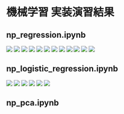 
# 機械学習 実装演習結果

## np_regression.ipynb

![](../image/機械学習/pra_1.png)
![](../image/機械学習/pra_2.png)
![](../image/機械学習/pra_3.png)
![](../image/機械学習/pra_4.png)
![](../image/機械学習/pra_5.png)
![](../image/機械学習/pra_6.png)
![](../image/機械学習/pra_7.png)
![](../image/機械学習/pra_8.png)
![](../image/機械学習/pra_9.png)
![](../image/機械学習/pra_10.png)
![](../image/機械学習/pra_11.png)
![](../image/機械学習/pra_12.png)

## np_logistic_regression.ipynb

![](../image/機械学習/pra_2-1.png)
![](../image/機械学習/pra_2-2.png)
![](../image/機械学習/pra_2-3.png)
![](../image/機械学習/pra_2-4.png)
![](../image/機械学習/pra_2-5.png)
![](../image/機械学習/pra_2-6.png)

## np_pca.ipynb



